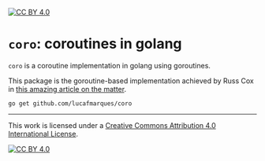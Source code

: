[![CC BY 4.0][cc-by-shield]][cc-by]

# `coro`: coroutines in golang

`coro` is a coroutine implementation in golang using goroutines.

This package is the goroutine-based implementation achieved by Russ Cox in [this amazing article on the matter](https://research.swtch.com/coro).

```
go get github.com/lucafmarques/coro 
```
---

This work is licensed under a
[Creative Commons Attribution 4.0 International License][cc-by].

[![CC BY 4.0][cc-by-image]][cc-by]

[cc-by]: http://creativecommons.org/licenses/by/4.0/
[cc-by-image]: https://i.creativecommons.org/l/by/4.0/88x31.png
[cc-by-shield]: https://img.shields.io/badge/License-CC%20BY%204.0-lightgrey.svg
